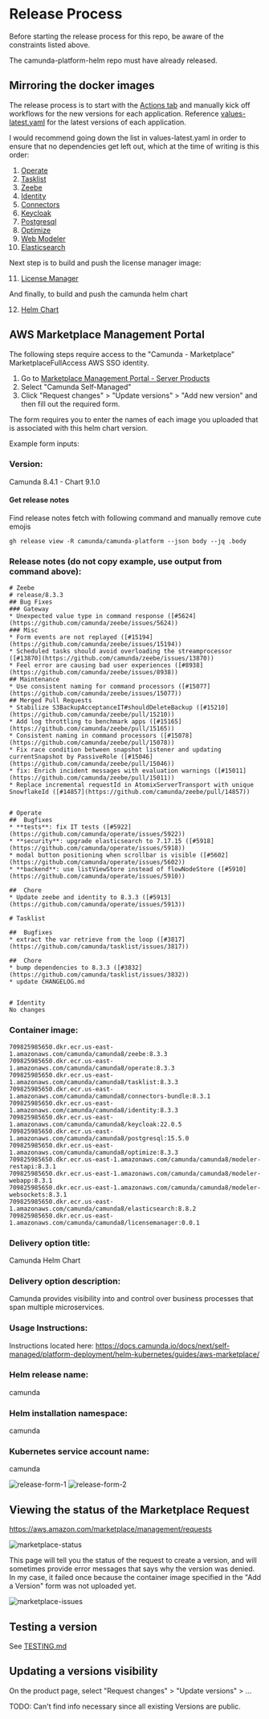 # Release Process

Before starting the release process for this repo, be aware of the constraints listed above.

The camunda-platform-helm repo must have already released.

## Mirroring the docker images

The release process is to start with the [Actions tab](https://github.com/camunda/aws-marketplace-dockerfiles/actions) and manually kick off workflows for the new versions for each application. Reference [values-latest.yaml](https://github.com/camunda/camunda-platform-helm/blob/main/charts/camunda-platform/values/values-latest.yaml) for the latest versions of each application.

I would recommend going down the list in values-latest.yaml in order to ensure that no dependencies get left out, which at the time of writing is this order:

1. [Operate]()
2. [Tasklist]()
3. [Zeebe]()
4. [Identity]()
5. [Connectors]()
6. [Keycloak]()
7. [Postgresql]()
8. [Optimize]()
9. [Web Modeler]()
10. [Elasticsearch]()

Next step is to build and push the license manager image:

11. [License Manager]()

And finally, to build and push the camunda helm chart

12. [Helm Chart]()

## AWS Marketplace Management Portal

The following steps require access to the "Camunda - Marketplace" MarketplaceFullAccess AWS SSO identity.

1. Go to [Marketplace Management Portal - Server Products](https://aws.amazon.com/marketplace/management/products/server)
2. Select "Camunda Self-Managed"
3. Click "Request changes" > "Update versions" > "Add new version" and then fill out the required form.

The form requires you to enter the names of each image you uploaded that is associated with this helm chart version.

Example form inputs:

### Version:
Camunda 8.4.1 - Chart 9.1.0

#### Get release notes
Find release notes fetch with following command and manually remove cute emojis
```
gh release view -R camunda/camunda-platform --json body --jq .body
```

### Release notes (do not copy example, use output from command above):
```
# Zeebe
# release/8.3.3
## Bug Fixes
### Gateway
* Unexpected value type in command response ([#5624](https://github.com/camunda/zeebe/issues/5624))
### Misc
* Form events are not replayed ([#15194](https://github.com/camunda/zeebe/issues/15194))
* Scheduled tasks should avoid overloading the streamprocessor ([#13870](https://github.com/camunda/zeebe/issues/13870))
* Feel error are causing bad user experiences ([#8938](https://github.com/camunda/zeebe/issues/8938))
## Maintenance
* Use consistent naming for command processors ([#15077](https://github.com/camunda/zeebe/issues/15077))
## Merged Pull Requests
* Stabilize S3BackupAcceptanceIT#shouldDeleteBackup ([#15210](https://github.com/camunda/zeebe/pull/15210))
* Add log throttling to benchmark apps ([#15165](https://github.com/camunda/zeebe/pull/15165))
* Consistent naming in command processors ([#15078](https://github.com/camunda/zeebe/pull/15078))
* Fix race condition between snapshot listener and updating currentSnapshot by PassiveRole ([#15046](https://github.com/camunda/zeebe/pull/15046))
* fix: Enrich incident messages with evaluation warnings ([#15011](https://github.com/camunda/zeebe/pull/15011))
* Replace incremental requestId in AtomixServerTransport with unique SnowflakeId ([#14857](https://github.com/camunda/zeebe/pull/14857))


# Operate
##  Bugfixes
* **tests**: fix IT tests ([#5922](https://github.com/camunda/operate/issues/5922))
* **security**: upgrade elasticsearch to 7.17.15 ([#5918](https://github.com/camunda/operate/issues/5918))
* modal button positioning when scrollbar is visible ([#5602](https://github.com/camunda/operate/issues/5602))
* **backend**: use listViewStore instead of flowNodeStore ([#5910](https://github.com/camunda/operate/issues/5910))

##  Chore
* Update zeebe and identity to 8.3.3 ([#5913](https://github.com/camunda/operate/issues/5913))

# Tasklist

##  Bugfixes
* extract the var retrieve from the loop ([#3817](https://github.com/camunda/tasklist/issues/3817))

##  Chore
* bump dependencies to 8.3.3 ([#3832](https://github.com/camunda/tasklist/issues/3832))
* update CHANGELOG.md


# Identity
No changes

```

### Container image:
```
709825985650.dkr.ecr.us-east-1.amazonaws.com/camunda/camunda8/zeebe:8.3.3
709825985650.dkr.ecr.us-east-1.amazonaws.com/camunda/camunda8/operate:8.3.3
709825985650.dkr.ecr.us-east-1.amazonaws.com/camunda/camunda8/tasklist:8.3.3
709825985650.dkr.ecr.us-east-1.amazonaws.com/camunda/camunda8/connectors-bundle:8.3.1
709825985650.dkr.ecr.us-east-1.amazonaws.com/camunda/camunda8/identity:8.3.3
709825985650.dkr.ecr.us-east-1.amazonaws.com/camunda/camunda8/keycloak:22.0.5
709825985650.dkr.ecr.us-east-1.amazonaws.com/camunda/camunda8/postgresql:15.5.0
709825985650.dkr.ecr.us-east-1.amazonaws.com/camunda/camunda8/optimize:8.3.3
709825985650.dkr.ecr.us-east-1.amazonaws.com/camunda/camunda8/modeler-restapi:8.3.1
709825985650.dkr.ecr.us-east-1.amazonaws.com/camunda/camunda8/modeler-webapp:8.3.1
709825985650.dkr.ecr.us-east-1.amazonaws.com/camunda/camunda8/modeler-websockets:8.3.1
709825985650.dkr.ecr.us-east-1.amazonaws.com/camunda/camunda8/elasticsearch:8.8.2
709825985650.dkr.ecr.us-east-1.amazonaws.com/camunda/camunda8/licensemanager:0.0.1
```

### Delivery option title:
Camunda Helm Chart

### Delivery option description:
Camunda provides visibility into and control over business processes that span multiple microservices.

### Usage Instructions:
Instructions located here: https://docs.camunda.io/docs/next/self-managed/platform-deployment/helm-kubernetes/guides/aws-marketplace/

### Helm release name:
camunda

### Helm installation namespace:
camunda

### Kubernetes service account name:
camunda

![release-form-1](../blob/main/aws-marketplace/assets/release-form-1.png)
![release-form-2](../blob/main/aws-marketplace/assets/release-form-2.png)

## Viewing the status of the Marketplace Request

https://aws.amazon.com/marketplace/management/requests

![marketplace-status](../blob/main/aws-marketplace/assets/marketplace-status.png)

This page will tell you the status of the request to create a version, and will sometimes provide error messages that says why the version was denied. In my case, it failed once because the container image specified in the "Add a Version" form was not uploaded yet.

![marketplace-issues](../blob/main/aws-marketplace/assets/marketplace-issues.png)

## Testing a version

See [TESTING.md](./aws-marketplace/TESTING.md)

## Updating a versions visibility

On the product page, select "Request changes" > "Update versions" > ...

TODO: Can't find info necessary since all existing Versions are public.

